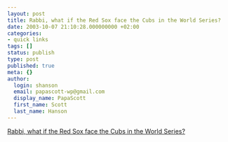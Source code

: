 ```yaml
---
layout: post
title: Rabbi, what if the Red Sox face the Cubs in the World Series?
date: 2003-10-07 21:10:28.000000000 +02:00
categories:
- quick links
tags: []
status: publish
type: post
published: true
meta: {}
author:
  login: shanson
  email: papascott-wp@gmail.com
  display_name: PapaScott
  first_name: Scott
  last_name: Hanson
---
```

<p><a title="Moshiach will come, history will end, and neither team will win." href="http://windsofchange.net/archives/004110.html">Rabbi, what if the Red Sox face the Cubs in the World Series?</a></p>
